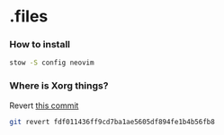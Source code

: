 # .files

### How to install

```bash
stow -S config neovim
```

### Where is Xorg things?

Revert [this commit](https://github.com/tsivinsky/dotfiles/commit/fdf011436ff9cd7ba1ae5605df894fe1b4b56fb8)

```bash
git revert fdf011436ff9cd7ba1ae5605df894fe1b4b56fb8
```
